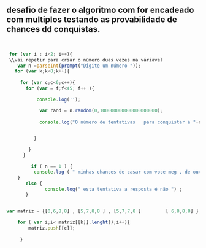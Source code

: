## desafio de fazer o algoritmo com for encadeado com multiplos testando as provabilidade de chances dd  conquistas.

```javascript 


 for (var i ; i<2; i++){
 \\vai repetir para criar o número duas vezes na váriavel 
    var n =parseInt(prompt("Digite um número "));
   for (var k;k<8;k++){
       
     for (var c;c<6;c++){
       for (var = f;f<45; f++ ){

           console.log('');

            var rand = n.random(0,100000000000000000000);
           
            console.log("O número de tentativas   para conquistar é "+n);


          }

        }
      }

         if ( n == 1 ) {
          console.log ( " minhas chances de casar com voce meg , de ouvir sim  "+n);
    }
       else {
              console.log(" esta tentativa a resposta é não ") ;
       }

```


 ```javascript

 var matriz = {[0,6,8,8] , [5,7,8,8 ] , [5,7,7,8 ]         [ 6,8,8,8] };
 
     for ( var i;i< matriz[[k]].lenght();i++){
         matriz.push[[c]];
          
      }
```






   